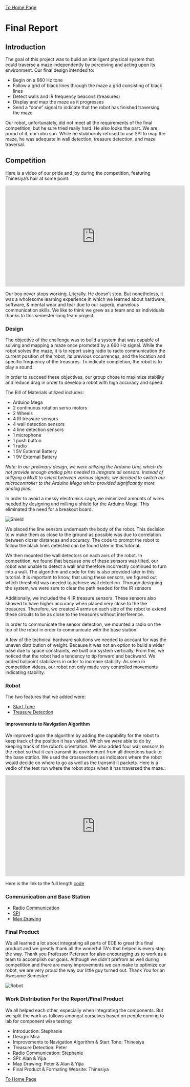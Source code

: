 [To Home Page](../index.md)

# Final Report

## Introduction 

The goal of this project was to build an intelligent physical system that could traverse a maze independently by perceiving and acting upon its environment. Our final design intended to:

* Begin on a 660 Hz tone
* Follow a grid of black lines through the maze a grid consisting of black lines
* Detect walls and IR frequency beacons (treasures)
* Display and map the maze as it progresses 
* Send a “done” signal to indicate that the robot has finished traversing the maze

Our robot, unfortunately, did not meet all the requirements of the final competition, but he sure tried really hard. He also looks the part. We are proud of it, our robo son. While he stubbornly refused to use SPI to map the maze, he was adequate in wall detection, treasure detection, and maze traversal. 

## Competition

Here is a video of our pride and joy during the competition, featuring Thinesiya’s hair at some point:

<iframe width="560" height="315" src="https://www.youtube.com/embed/aayaG6dnSNM" frameborder="0" gesture="media" allow="encrypted-media" allowfullscreen></iframe>

Our boy never stops working. Literally. He doesn’t stop. But nonetheless, it was a wholesome learning experience in which we learned about hardware, software, & mental wear and tear due to our superb, marvelous communication skills. We like to think we grew as a team and as individuals thanks to this semester-long team project.

### Design

The objective of the challenge was to build a system that was capable of solving and mapping a maze once promoted by a 660 Hz signal. While the robot solves the maze, it is to report using radio to radio communication the current position of the robot, its previous occurrences, and the location and specific frequency of the treasures. To indicate completion, the robot is to play a sound. 

In order to succeed these objectives, our group chose to maximize stability and reduce drag in order to develop a robot with high accuracy and speed. 

The Bill of Materials utilized includes: 
* Arduino Mega
* 2 continuous rotation servo motors
* 2 Wheels
* 4 IR treasure sensors
* 4 wall detection sensors
* 4 line detection sensors
* 1 microphone
* 1 push button
* 1 radio
* 1 5V External Battery
* 1 9V External Battery

*Note: In our prelimary design, we were utilizing the Arduino Uno, which do not provide enough analog pins needed to integrate all sensors. Instead of utilizing a MUX to select between various signals, we decided to switch our microcontroller to the Arduino Mega which provided significantly more analog pins.* 

In order to avoid a messy electronics cage, we minimized amounts of wires needed by designing and milling a shield for the Arduino Mega. This eliminated the need for a breakout board. 

![Shield](./img/shield.png)

We placed the line sensors underneath the body of the robot. This decision to w
make them as close to the ground as possible was due to correlation between closer distances and accuracy. The code to prompt the robot to follow the black lines detected can be found later in this tutorial. 

We then mounted the wall detectors on each axis of the robot. In competition, we found that because one of these sensors was tilted, our robot was unable to detect a wall and therefore incorrectly continued to turn into a wall. The algorithm and code for this is also provided later in this tutorial. It is important to know, that using these sensors, we figured out which threshold was needed to achieve wall detection. Through designing the system, we were sure to clear the path needed for the IR sensors

Additionally, we included the 4 IR treasure sensors. These sensors also showed to have higher accuracy when placed very close to the the treasures. Therefore, we created 4 arms on each side of the robot to extend these circuits to be as close to the treasures without interference.

In order to communicate the sensor detection, we mounted a radio on the top of the robot in order to communicate with the base station. 

A few of the technical hardware solutions we needed to account for was the uneven distribution of weight. Because it was not an option to build a wider base due to space constraints, we built our system vertically. From this, we noticed that the robot had a tendency to tip forward and backward. We added ballpoint stabilizers in order to increase stability. As seen in competition videos, our robot not only made very controlled movements indicating stability.


### Robot
The two features that we added were: 

* [Start Tone](./StartTone.md)
* [Treasure Detection](./TreasureDetection.md)

#### Improvements to Navigation Algorithm
We improved upon the algorithm by adding the capability for the robot to keep track of the position it has visited.  Which we were able to do by keeping track of the robot’s orientation.  We also added four wall sensors to the robot so that it can transmit its environment from all directions back to the base station. We used the crosssections as indicators where the robot would decide on where to go as well as the transmit it packets. Here is a vedio of the test run where the robot stops when it has traversed the maze.:

<iframe width="560" height="315" src="https://www.youtube.com/embed/BwsDFrqkYBE" frameborder="0" gesture="media" allow="encrypted-media" allowfullscreen></iframe>

Here is the link to the full length [code](./NavigationAlgo.md)

### Communication and Base Station

* [Radio Communication](./RadioCommunication.md)
* [SPI](./Spi.md)
* [Map Drawing](./DrawingtheMaze.md)

### Final Product
We all learned a lot about integrating all parts of ECE to great this final product and we greatly thank all the wonerful TA's that helped is every step the way.  Thank you Professor Petersen for also encouraging us to work as a team to accomplish our goals.  Although we didn't prefrom as well during competition and there are many improvements we can make to optimize our robot, we are very proud the way our little guy turned out. Thank You for an Awesome Semester!

![Robot](./img/robot.png)

### Work Distribution For the Report/Final Product
We all helped each other, especially when integrating the components. But we split the work as follows amongst ourselves based on people coming to lab for component wise testing:
* Introduction: Stephanie
* Design: Mira
* Improvements to Navigation Algorithm & Start Tone: Thinesiya 
* Treasure Detection: Peter
* Radio Communication: Stephanie
* SPI: Alan & Yijia
* Map Drawing: Peter & Alan & Yijia
* Final Product & Formating Website: Thinesiya  



[To Home Page](../index.md)
